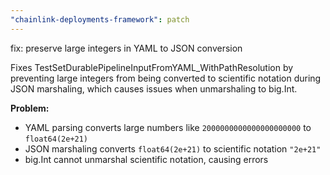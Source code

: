 ```yaml
---
"chainlink-deployments-framework": patch
---
```


fix: preserve large integers in YAML to JSON conversion

Fixes TestSetDurablePipelineInputFromYAML_WithPathResolution by preventing
large integers from being converted to scientific notation during JSON
marshaling, which causes issues when unmarshaling to big.Int.

**Problem:**
- YAML parsing converts large numbers like `2000000000000000000000` to `float64(2e+21)`
- JSON marshaling converts `float64(2e+21)` to scientific notation `"2e+21"`
- big.Int cannot unmarshal scientific notation, causing errors
